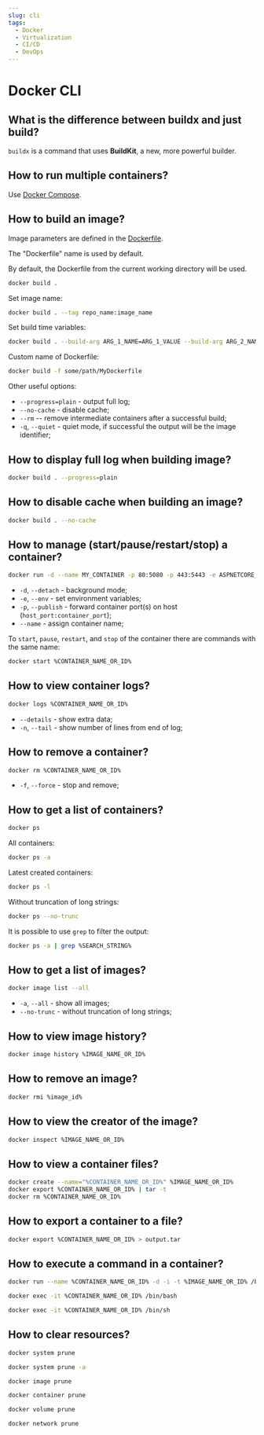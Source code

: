 ```yaml
---
slug: cli
tags:
  - Docker
  - Virtualization
  - CI/CD
  - DevOps
---
```


# Docker CLI

## What is the difference between buildx and just build?

`buildx` is a command that uses **BuildKit**, a new, more powerful builder.

## How to run multiple containers?

Use [Docker Compose](docker-compose-cli).

## How to build an image?

Image parameters are defined in the [Dockerfile](dockerfile).

The "Dockerfile" name is used by default.

By default, the Dockerfile from the current working directory will be used.

```bash
docker build .
```

Set image name:

```bash
docker build . --tag repo_name:image_name
```

Set build time variables:

```bash
docker build . --build-arg ARG_1_NAME=ARG_1_VALUE --build-arg ARG_2_NAME=ARG_2_VALUE
```

Custom name of Dockerfile:

```bash
docker build -f some/path/MyDockerfile
```

Other useful options:

* `--progress=plain` - output full log;
* `--no-cache` - disable cache;
* `--rm` -- remove intermediate containers after a successful build;
* `-q`, `--quiet` - quiet mode, if successful the output will be the image identifier;

## How to display full log when building image?

```bash
docker build . --progress=plain
```

## How to disable cache when building an image?

```bash
docker build . --no-cache
```

## How to manage (start/pause/restart/stop) a container?

```bash
docker run -d --name MY_CONTAINER -p 80:5080 -p 443:5443 -e ASPNETCORE_URLS="http://+:5080;https://+:5443" %IMAGE_ID_OR_NAME%
```

* `-d`, `--detach` - background mode;
* `-e`, `--env` - set environment variables;
* `-p`, `--publish` - forward container port(s) on host (`host_port:container_port`);
* `--name` - assign container name;

To `start`, `pause`, `restart`, and `stop` of the container there are commands with the same name:

```bash
docker start %CONTAINER_NAME_OR_ID%
```

## How to view container logs?

```bash
docker logs %CONTAINER_NAME_OR_ID%
```

* `--details` - show extra data;
* `-n`, `--tail` - show number of lines from end of log;

## How to remove a container?

```bash
docker rm %CONTAINER_NAME_OR_ID%
```

* `-f`, `--force` - stop and remove;

## How to get a list of containers?

```bash
docker ps
```

All containers:

```bash
docker ps -a
```

Latest created containers:

```bash
docker ps -l
```

Without truncation of long strings:

```bash
docker ps --no-trunc
```

It is possible to use `grep` to filter the output:

```bash
docker ps -a | grep %SEARCH_STRING%
```

## How to get a list of images?

```bash
docker image list --all
```

* `-a`, `--all` - show all images;
* `--no-trunc` - without truncation of long strings;

## How to view image history?

```bash
docker image history %IMAGE_NAME_OR_ID%
```

## How to remove an image?

```bash
docker rmi %image_id%
```

## How to view the creator of the image?

```bash
docker inspect %IMAGE_NAME_OR_ID%
```

## How to view a container files?

```bash
docker create --name="%CONTAINER_NAME_OR_ID%" %IMAGE_NAME_OR_ID%
docker export %CONTAINER_NAME_OR_ID% | tar -t
docker rm %CONTAINER_NAME_OR_ID%
```

## How to export a container to a file?

```bash
docker export %CONTAINER_NAME_OR_ID% > output.tar
```

## How to execute a command in a container?

```bash
docker run --name %CONTAINER_NAME_OR_ID% -d -i -t %IMAGE_NAME_OR_ID% /bin/sh
```

```bash
docker exec -it %CONTAINER_NAME_OR_ID% /bin/bash
```

```bash
docker exec -it %CONTAINER_NAME_OR_ID% /bin/sh
```

## How to clear resources?

```bash title="Remove unused images, containers, and networks"
docker system prune
```

```bash title="Stop and remove ALL, ALL, ALL"
docker system prune -a
```

```bash title="Remove only unused images"
docker image prune
```

```bash title="Remove only stopped containers"
docker container prune
```

```bash title="Remove only unused volumes"
docker volume prune
```

```bash title="Remove only unused networks"
docker network prune
```
